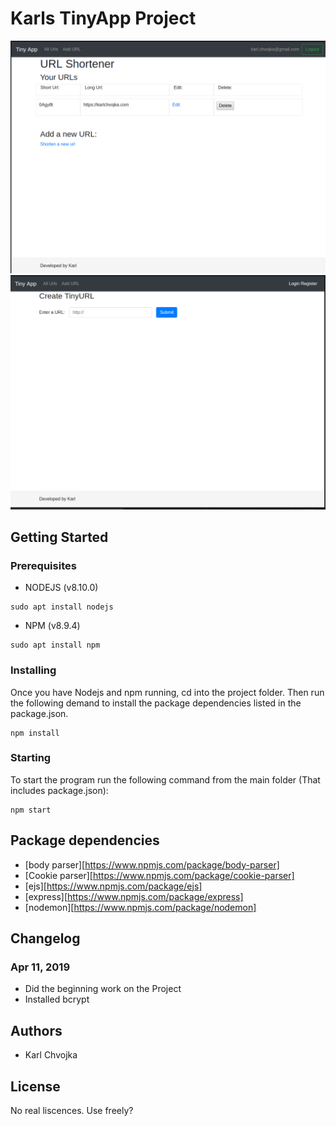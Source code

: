 # Karls TinyApp Project

!["Screenshot of URLs page"](https://github.com/karlchvojka/lhl-tinyApp-project/blob/master/docs/tinyapp1.png?raw=true)
!["Screenshot of New Page"](https://github.com/karlchvojka/lhl-tinyApp-project/blob/master/docs/tinyapp2.png?raw=true)
## Getting Started
### Prerequisites
- NODEJS (v8.10.0)
```
sudo apt install nodejs
```
- NPM (v8.9.4)
```
sudo apt install npm
```
### Installing
Once you have Nodejs and npm running, cd into the project folder.
Then run the following demand to install the package dependencies listed in the package.json.
```
npm install
```

### Starting
To start the program run the following command from the main folder (That includes package.json):
```
npm start
```

## Package dependencies
- [body parser][https://www.npmjs.com/package/body-parser]
- [Cookie parser][https://www.npmjs.com/package/cookie-parser]
- [ejs][https://www.npmjs.com/package/ejs]
- [express][https://www.npmjs.com/package/express]
- [nodemon][https://www.npmjs.com/package/nodemon]


## Changelog
### Apr 11, 2019
- Did the beginning work on the Project
- Installed bcrypt

## Authors
- Karl Chvojka

## License
No real liscences. Use freely?
